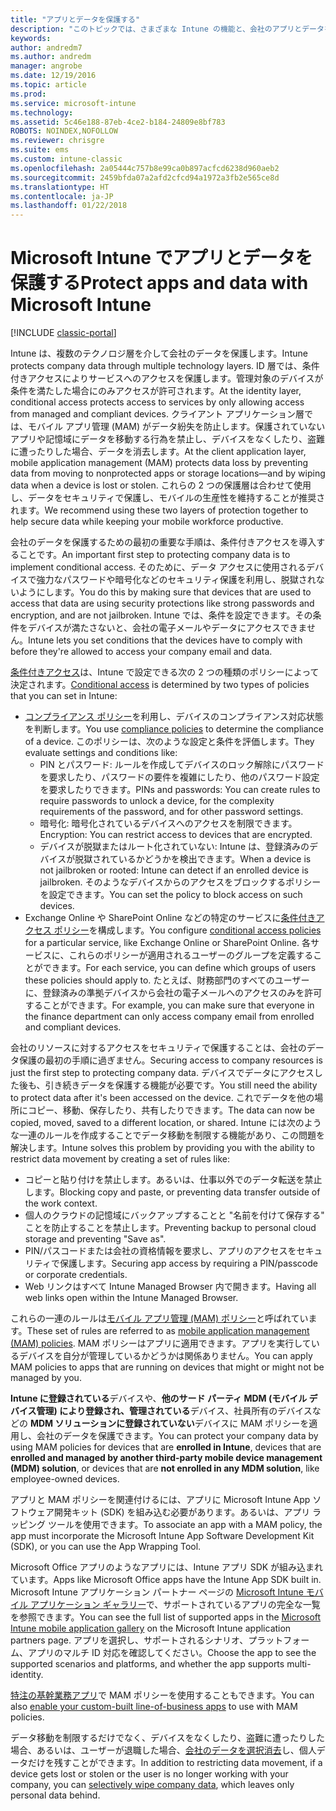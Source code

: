 ```yaml
---
title: "アプリとデータを保護する"
description: "このトピックでは、さまざまな Intune の機能と、会社のアプリとデータを保護するために使用可能な機能について説明します。"
keywords: 
author: andredm7
ms.author: andredm
manager: angrobe
ms.date: 12/19/2016
ms.topic: article
ms.prod: 
ms.service: microsoft-intune
ms.technology: 
ms.assetid: 5c46e188-87eb-4ce2-b184-24809e8bf783
ROBOTS: NOINDEX,NOFOLLOW
ms.reviewer: chrisgre
ms.suite: ems
ms.custom: intune-classic
ms.openlocfilehash: 2a05444c757b8e99ca0b897acfcd6238d960aeb2
ms.sourcegitcommit: 2459bfda07a2afd2cfcd94a1972a3fb2e565ce8d
ms.translationtype: HT
ms.contentlocale: ja-JP
ms.lasthandoff: 01/22/2018
---
```

# <a name="protect-apps-and-data-with-microsoft-intune"></a><span data-ttu-id="59069-103">Microsoft Intune でアプリとデータを保護する</span><span class="sxs-lookup"><span data-stu-id="59069-103">Protect apps and data with Microsoft Intune</span></span>

[!INCLUDE [classic-portal](../includes/classic-portal.md)]

<span data-ttu-id="59069-104">Intune は、複数のテクノロジ層を介して会社のデータを保護します。</span><span class="sxs-lookup"><span data-stu-id="59069-104">Intune protects company data through multiple technology layers.</span></span> <span data-ttu-id="59069-105">ID 層では、条件付きアクセスによりサービスへのアクセスを保護します。管理対象のデバイスが条件を満たした場合にのみアクセスが許可されます。</span><span class="sxs-lookup"><span data-stu-id="59069-105">At the identity layer, conditional access protects access to services by only allowing access from managed and compliant devices.</span></span> <span data-ttu-id="59069-106">クライアント アプリケーション層では、モバイル アプリ管理 (MAM) がデータ紛失を防止します。保護されていないアプリや記憶域にデータを移動する行為を禁止し、デバイスをなくしたり、盗難に遭ったりした場合、データを消去します。</span><span class="sxs-lookup"><span data-stu-id="59069-106">At the client application layer, mobile application management (MAM) protects data loss by preventing data from moving to nonprotected apps or storage locations—and by wiping data when a device is lost or stolen.</span></span> <span data-ttu-id="59069-107">これらの 2 つの保護層は合わせて使用し、データをセキュリティで保護し、モバイルの生産性を維持することが推奨されます。</span><span class="sxs-lookup"><span data-stu-id="59069-107">We recommend using these two layers of protection together to help secure data while keeping your mobile workforce productive.</span></span>

<span data-ttu-id="59069-108">会社のデータを保護するための最初の重要な手順は、条件付きアクセスを導入することです。</span><span class="sxs-lookup"><span data-stu-id="59069-108">An important first step to protecting company data is to implement conditional access.</span></span> <span data-ttu-id="59069-109">そのために、データ アクセスに使用されるデバイスで強力なパスワードや暗号化などのセキュリティ保護を利用し、脱獄されないようにします。</span><span class="sxs-lookup"><span data-stu-id="59069-109">You do this by making sure that devices that are used to access that data are using security protections like strong passwords and encryption, and are not jailbroken.</span></span> <span data-ttu-id="59069-110">Intune では、条件を設定できます。その条件をデバイスが満たさないと、会社の電子メールやデータにアクセスできません。</span><span class="sxs-lookup"><span data-stu-id="59069-110">Intune lets you set conditions that the devices have to comply with before they're allowed to access your company email and data.</span></span>

<span data-ttu-id="59069-111">[条件付きアクセス](restrict-access-to-email-and-o365-services-with-microsoft-intune.md)は、Intune で設定できる次の 2 つの種類のポリシーによって決定されます。</span><span class="sxs-lookup"><span data-stu-id="59069-111">[Conditional access](restrict-access-to-email-and-o365-services-with-microsoft-intune.md) is determined by two types of policies that you can set in Intune:</span></span>
- <span data-ttu-id="59069-112">[コンプライアンス ポリシー](introduction-to-device-compliance-policies-in-microsoft-intune.md)を利用し、デバイスのコンプライアンス対応状態を判断します。</span><span class="sxs-lookup"><span data-stu-id="59069-112">You use [compliance policies](introduction-to-device-compliance-policies-in-microsoft-intune.md) to determine the compliance of a device.</span></span> <span data-ttu-id="59069-113">このポリシーは、次のような設定と条件を評価します。</span><span class="sxs-lookup"><span data-stu-id="59069-113">They evaluate settings and conditions like:</span></span>
  - <span data-ttu-id="59069-114">PIN とパスワード: ルールを作成してデバイスのロック解除にパスワードを要求したり、パスワードの要件を複雑にしたり、他のパスワード設定を要求したりできます。</span><span class="sxs-lookup"><span data-stu-id="59069-114">PINs and passwords: You can create rules to require passwords to unlock a device, for the complexity requirements of the password, and for other password settings.</span></span>
  - <span data-ttu-id="59069-115">暗号化: 暗号化されているデバイスへのアクセスを制限できます。</span><span class="sxs-lookup"><span data-stu-id="59069-115">Encryption: You can restrict access to devices that are encrypted.</span></span>
  - <span data-ttu-id="59069-116">デバイスが脱獄またはルート化されていない: Intune は、登録済みのデバイスが脱獄されているかどうかを検出できます。</span><span class="sxs-lookup"><span data-stu-id="59069-116">When a device is not jailbroken or rooted: Intune can detect if an enrolled device is jailbroken.</span></span> <span data-ttu-id="59069-117">そのようなデバイスからのアクセスをブロックするポリシーを設定できます。</span><span class="sxs-lookup"><span data-stu-id="59069-117">You can set the policy to block access on such devices.</span></span>
- <span data-ttu-id="59069-118">Exchange Online や SharePoint Online などの特定のサービスに[条件付きアクセス ポリシー](restrict-access-to-email-and-o365-services-with-microsoft-intune.md)を構成します。</span><span class="sxs-lookup"><span data-stu-id="59069-118">You configure [conditional access policies](restrict-access-to-email-and-o365-services-with-microsoft-intune.md) for a particular service, like Exchange Online or SharePoint Online.</span></span> <span data-ttu-id="59069-119">各サービスに、これらのポリシーが適用されるユーザーのグループを定義することができます。</span><span class="sxs-lookup"><span data-stu-id="59069-119">For each service, you can define which groups of users these policies should apply to.</span></span> <span data-ttu-id="59069-120">たとえば、財務部門のすべてのユーザーに、登録済みの準拠デバイスから会社の電子メールへのアクセスのみを許可することができます。</span><span class="sxs-lookup"><span data-stu-id="59069-120">For example, you can make sure that everyone in the finance department can only access company email from enrolled and compliant devices.</span></span>

<span data-ttu-id="59069-121">会社のリソースに対するアクセスをセキュリティで保護することは、会社のデータ保護の最初の手順に過ぎません。</span><span class="sxs-lookup"><span data-stu-id="59069-121">Securing access to company resources is just the first step to protecting company data.</span></span> <span data-ttu-id="59069-122">デバイスでデータにアクセスした後も、引き続きデータを保護する機能が必要です。</span><span class="sxs-lookup"><span data-stu-id="59069-122">You still need the ability to protect data after it's been accessed on the device.</span></span> <span data-ttu-id="59069-123">これでデータを他の場所にコピー、移動、保存したり、共有したりできます。</span><span class="sxs-lookup"><span data-stu-id="59069-123">The data can now be copied, moved, saved to a different location, or shared.</span></span> <span data-ttu-id="59069-124">Intune には次のような一連のルールを作成することでデータ移動を制限する機能があり、この問題を解決します。</span><span class="sxs-lookup"><span data-stu-id="59069-124">Intune solves this problem by providing you with the ability to restrict data movement by creating a set of rules like:</span></span>
- <span data-ttu-id="59069-125">コピーと貼り付けを禁止します。あるいは、仕事以外でのデータ転送を禁止します。</span><span class="sxs-lookup"><span data-stu-id="59069-125">Blocking copy and paste, or preventing data transfer outside of the work context.</span></span>
- <span data-ttu-id="59069-126">個人のクラウドの記憶域にバックアップすることと "名前を付けて保存する" ことを防止することを禁止します。</span><span class="sxs-lookup"><span data-stu-id="59069-126">Preventing backup to personal cloud storage and preventing "Save as".</span></span>
- <span data-ttu-id="59069-127">PIN/パスコードまたは会社の資格情報を要求し、アプリのアクセスをセキュリティで保護します。</span><span class="sxs-lookup"><span data-stu-id="59069-127">Securing app access by requiring a PIN/passcode or corporate credentials.</span></span>
- <span data-ttu-id="59069-128">Web リンクはすべて Intune Managed Browser 内で開きます。</span><span class="sxs-lookup"><span data-stu-id="59069-128">Having all web links open within the Intune Managed Browser.</span></span>

<span data-ttu-id="59069-129">これらの一連のルールは[モバイル アプリ管理 (MAM) ポリシー](protect-app-data-using-mobile-app-management-policies-with-microsoft-intune.md)と呼ばれています。</span><span class="sxs-lookup"><span data-stu-id="59069-129">These set of rules are referred to as [mobile application management (MAM) policies](protect-app-data-using-mobile-app-management-policies-with-microsoft-intune.md).</span></span> <span data-ttu-id="59069-130">MAM ポリシーはアプリに適用できます。アプリを実行しているデバイスを自分が管理しているかどうかは関係ありません。</span><span class="sxs-lookup"><span data-stu-id="59069-130">You can apply MAM policies to apps that are running on devices that might or might not be managed by you.</span></span>  

<span data-ttu-id="59069-131">**Intune に登録されている**デバイスや、**他のサード パーティ MDM (モバイル デバイス管理) により登録され、管理されている**デバイス、社員所有のデバイスなどの **MDM ソリューションに登録されていない**デバイスに MAM ポリシーを適用し、会社のデータを保護できます。</span><span class="sxs-lookup"><span data-stu-id="59069-131">You can protect your company data by using MAM policies for devices that are **enrolled in Intune**, devices that are **enrolled and managed by another third-party mobile device management (MDM) solution**, or devices that are **not enrolled in any MDM solution**, like employee-owned devices.</span></span>

<span data-ttu-id="59069-132">アプリと MAM ポリシーを関連付けるには、アプリに Microsoft Intune App ソフトウェア開発キット (SDK) を組み込む必要があります。あるいは、アプリ ラッピング ツールを使用できます。</span><span class="sxs-lookup"><span data-stu-id="59069-132">To associate an app with a MAM policy, the app must incorporate the Microsoft Intune App Software Development Kit (SDK), or you can use the App Wrapping Tool.</span></span>

<span data-ttu-id="59069-133">Microsoft Office アプリのようなアプリには、Intune アプリ SDK が組み込まれています。</span><span class="sxs-lookup"><span data-stu-id="59069-133">Apps like Microsoft Office apps have the Intune App SDK built in.</span></span> <span data-ttu-id="59069-134">Microsoft Intune アプリケーション パートナー ページの [Microsoft Intune モバイル アプリケーション ギャラリー](https://www.microsoft.com/cloud-platform/microsoft-intune-apps)で、サポートされているアプリの完全な一覧を参照できます。</span><span class="sxs-lookup"><span data-stu-id="59069-134">You can see the full list of supported apps in the [Microsoft Intune mobile application gallery](https://www.microsoft.com/cloud-platform/microsoft-intune-apps) on the Microsoft Intune application partners page.</span></span> <span data-ttu-id="59069-135">アプリを選択し、サポートされるシナリオ、プラットフォーム、アプリのマルチ ID 対応を確認してください。</span><span class="sxs-lookup"><span data-stu-id="59069-135">Choose the app to see the supported scenarios and platforms, and whether the app supports multi-identity.</span></span>

<span data-ttu-id="59069-136">[特注の基幹業務アプリ](/intune/apps-prepare-mobile-application-management)で MAM ポリシーを使用することもできます。</span><span class="sxs-lookup"><span data-stu-id="59069-136">You can also [enable your custom-built line-of-business apps](/intune/apps-prepare-mobile-application-management) to use with MAM policies.</span></span>

<span data-ttu-id="59069-137">データ移動を制限するだけでなく、デバイスをなくしたり、盗難に遭ったりした場合、あるいは、ユーザーが退職した場合、[会社のデータを選択消去](wipe-managed-company-app-data-with-microsoft-intune.md)し、個人データだけを残すことができます。</span><span class="sxs-lookup"><span data-stu-id="59069-137">In addition to restricting data movement, if a device gets lost or stolen or the user is no longer working with your company, you can [selectively wipe company data](wipe-managed-company-app-data-with-microsoft-intune.md), which leaves only personal data behind.</span></span>
